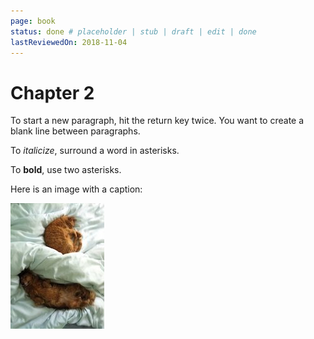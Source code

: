 ```yaml
---
page: book
status: done # placeholder | stub | draft | edit | done
lastReviewedOn: 2018-11-04
---
```


# Chapter 2

To start a new paragraph, hit the return key twice. You want to create a blank line between paragraphs.

To *italicize*, surround a word in asterisks.

To **bold**, use two asterisks.

Here is an image with a caption:

![Marmalade and Tangerine](images/marm-and-tangie.jpg)
